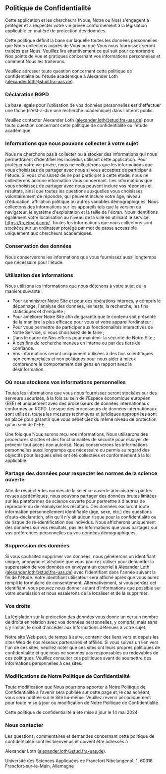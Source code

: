## Politique de Confidentialité

Cette application et les chercheurs (Nous, Notre ou Nos) s'engagent à protéger et à respecter votre vie privée conformément à la législation applicable en matière de protection des données.

Cette politique définit la base sur laquelle toutes les données personnelles que Nous collectons auprès de Vous ou que Vous nous fournissez seront traitées par Nous. Veuillez lire attentivement ce qui suit pour comprendre Nos points de vue et pratiques concernant vos informations personnelles et comment Nous les traiterons.

Veuillez adresser toute question concernant cette politique de confidentialité ou l'étude académique à Alexander Loth (alexander.loth@stud.fra-uas.de).

### Déclaration RGPD

La base légale pour l'utilisation de vos données personnelles est d'effectuer une tâche (c'est-à-dire une recherche académique) dans l'intérêt public.

Veuillez contacter Alexander Loth (alexander.loth@stud.fra-uas.de) pour toute question concernant cette politique de confidentialité ou l'étude académique.

### Informations que nous pouvons collecter à votre sujet

Nous ne cherchons pas à collecter ou à stocker des informations qui nous permettraient d'identifier les individus utilisant cette application. Pour protéger votre vie privée, nous ne collecterons que les informations que vous choisissez de partager avec nous si vous acceptez de participer à l'étude. Si vous choisissez de ne pas participer à cette étude, nous ne collecterons aucune information vous concernant. Les informations que vous choisissez de partager avec nous peuvent inclure vos réponses et résultats, ainsi que toutes les questions auxquelles vous choisissez volontairement de répondre, qui peuvent inclure votre âge, niveau d'éducation, affiliation politique ou autres variables démographiques. Nous collectons des informations sur les appareils tels que la version du navigateur, le système d'exploitation et la taille de l'écran. Nous identifions également votre localisation au niveau de la ville en utilisant le service https://freeipapi.com/. Toutes les informations que nous collectons sont stockées sur un ordinateur protégé par mot de passe accessible uniquement aux chercheurs académiques.

### Conservation des données

Nous conserverons les informations que vous fournissez aussi longtemps que nécessaire pour l'étude.

### Utilisation des informations

Nous utilisons les informations que nous détenons à votre sujet de la manière suivante :
- Pour administrer Notre Site et pour des opérations internes, y compris le dépannage, l'analyse des données, les tests, la recherche, les fins statistiques et d'enquête ;
- Pour améliorer Notre Site afin de garantir que le contenu soit présenté de la manière la plus efficace pour vous et votre appareil/ordinateur ;
- Pour vous permettre de participer aux fonctionnalités interactives de Notre Service, si vous choisissez de le faire ;
- Dans le cadre de Nos efforts pour maintenir la sécurité de Notre Site ;
- À des fins de recherche menées en interne ou par des tiers de confiance.
- Vos informations seront uniquement utilisées à des fins scientifiques non commerciales et non politiques pour nous aider à mieux comprendre le comportement des gens en rapport avec la désinformation.

### Où nous stockons vos informations personnelles

Toutes les informations que vous nous fournissez seront stockées sur des serveurs sécurisés, à la fois au sein de l'Espace économique européen (EEE) et uniquement avec des processeurs de données internationaux conformes au RGPD. Lorsque des processeurs de données internationaux sont utilisés, toutes les mesures techniques et juridiques appropriées sont en place pour garantir que vous bénéficiez du même niveau de protection qu'au sein de l'EEE.

Une fois que Nous aurons reçu vos informations, Nous utiliserons des procédures strictes et des fonctionnalités de sécurité pour essayer de prévenir tout accès non autorisé. Nous conserverons les informations personnelles aussi longtemps que nécessaire ou permis au regard des objectifs pour lesquels elles ont été collectées et conformément à la loi applicable.

### Partage des données pour respecter les normes de la science ouverte

Afin de respecter les normes de la science ouverte administrées par les revues académiques, nous pouvons partager des données brutes limitées sur les plateformes de science ouverte pour permettre à d'autres de reproduire ou de réanalyser les résultats. Ces données excluront toute information personnellement identifiable (âge, sexe, etc.) des questions d'auto-déclaration, afin qu'il n'y ait aucun risque pour la confidentialité ou de risque de ré-identification des individus. Nous afficherons uniquement des données sur vos résultats, pas les informations que vous partagez sur vos préférences personnelles ou vos données démographiques.

### Suppression des données

Si vous souhaitez supprimer vos données, nous générerons un identifiant unique, anonyme et aléatoire que vous pourrez utiliser pour demander la suppression de vos données en envoyant un courriel à Alexander Loth (alexander.loth@stud.fra-uas.de) avec l'identifiant dans l'année suivant la fin de l'étude. Votre identifiant utilisateur sera affiché après que vous aurez rempli le formulaire de consentement. Alternativement, si vous perdez cet identifiant, vous pouvez nous donner autant d'informations que possible sur votre soumission et nous essaierons de la localiser et de la supprimer.

### Vos droits

La législation sur la protection des données vous donne un certain nombre de droits en relation avec vos données personnelles, y compris, mais sans s'y limiter, le droit d'accéder aux informations détenues à votre sujet.

Notre site Web peut, de temps à autre, contenir des liens vers et depuis les sites Web de nos réseaux partenaires et affiliés. Si vous suivez un lien vers l'un de ces sites, veuillez noter que ces sites ont leurs propres politiques de confidentialité et que nous ne sommes pas responsables ou redevables de ces politiques. Veuillez consulter ces politiques avant de soumettre des informations personnelles à ces sites.

### Modifications de Notre Politique de Confidentialité

Toute modification que Nous pourrions apporter à Notre Politique de Confidentialité à l'avenir sera publiée sur cette page et, le cas échéant, vous sera notifiée sur le Site lui-même. Veuillez revenir périodiquement pour toute mise à jour ou modification de Notre Politique de Confidentialité.

Cette politique de confidentialité a été mise à jour le 14 mai 2024.

### Nous contacter

Les questions, commentaires et demandes concernant cette politique de confidentialité sont les bienvenus et doivent être adressés à

Alexander Loth (alexander.loth@stud.fra-uas.de).

Université des Sciences Appliquées de Francfort
Nibelungenpl. 1, 60318 Francfort-sur-le-Main, Allemagne

